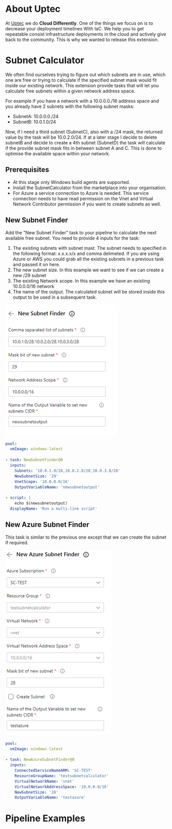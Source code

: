 # About Uptec

At [Uptec](https://uptec.io) we do **Cloud Differently**. One of the things we focus on is to decrease your deployment timelines With IaC. We help you to get repeatable consist infrastructure deployments in the cloud and actively give back to the community. This is why we wanted to release this extension.

# Subnet Calculator

We often find ourselves trying to figure out which subnets are in use, which one are free or trying to calculate if the specified subnet mask would fit inside our existing network. This extension provide tasks that will let you calculate free subnets within a given network address space.

For example if you have a network with a 10.0.0.0./16 address space and you already have 2 subnets with the following subnet masks:

- SubnetA: 10.0.0.0./24
- SubnetB: 10.0.1.0/24

Now, if I need a third subnet (SubnetC), also with a /24 mask, the returned value by the task will be 10.0.2.0/24. If at a later stage I decide to delete subnetB and decide to create a 4th subnet (SubnetD) the task will calculate if the provide subnet mask fits in between subnet A and C. This is done to optimise the available space within your network.

## Prerequisites

- At this stage only Windows build agents are supported.
- Install the SubnetCalculator from the marketplace into your organisation.
- For Azure a service connection to Azure is needed. This service connection needs to have read permission on the Vnet and Virtual Network Contributor permission if you want to create subnets as well.

## New Subnet Finder

Add the "New Subnet Finder" task to your pipeline to calculate the next available free subnet. You need to provide 4 inputs for the task:

1. The existing subnets with subnet mast. The subnet needs to specified in the following format: x.x.x.x/x and comma delimeted. If you are using Azure or AWS you could grab all the existing subnets in a previous task and passed it on here.
2. The new subnet size. In this example we want to see if we can create a new /29 subnet
3. The existing Network scope. In this example we have an existing 10.0.0.0/16 network
4. The name of the output. The calculated subnet will be stored inside this output to be used in a subsequent task.

![Subnet Calculator](https://github.com/uptecio/New-Subnet-Finder/blob/main/images/NewSubnetCalculatorTask.PNG)

```yml
pool:
  vmImage: windows-latest

- task: NewSubnetFinder@0
  inputs:
    Subnets: '10.0.1.0/28,10.0.2.0/28,10.0.3.0/28'
    NewSubnetSize: '29'
    VnetScope: '10.0.0.0/16'
    OutputVariableName: 'newsubnetoutput'

- script: |
    echo $(newsubnetoutput)
  displayName: 'Run a multi-line script'
```

## New Azure Subnet Finder

This task is similar to the previous one except that we can create the subnet if required.

![Azure Subnet Calculator](https://github.com/uptecio/New-Subnet-Finder/blob/main/images/NewAzureSUbnetCalculator.png)

```yml
pool:
  vmImage: windows-latest
  
- task: NewAzureSubnetFinder@0
  inputs:
    ConnectedServiceNameARM: 'SC-TEST'
    ResourceGroupName: 'testsubnetcalculator'
    VirtualNetworkName: 'vnet'
    VirtualNetworkAddressSpace: '10.0.0.0/16'
    NewSubnetSize: '28'
    OutputVariableName: 'testazure'
```

# Pipeline Examples

